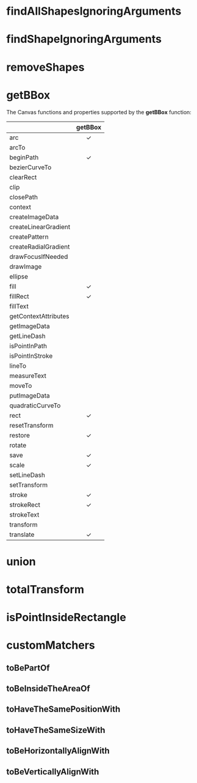 
# findAllShapesIgnoringArguments
# findShapeIgnoringArguments
# removeShapes
# getBBox

The Canvas functions and properties supported by the **getBBox** function:

| |getBBox|
|:--|:-:|
|arc|✓|
|arcTo| |
|beginPath|✓|
|bezierCurveTo| |
|clearRect| |
|clip| |
|closePath| |
|context| |
|createImageData| |
|createLinearGradient| |
|createPattern| |
|createRadialGradient| |
|drawFocusIfNeeded| |
|drawImage| |
|ellipse| |
|fill|✓|
|fillRect|✓|
|fillText| |
|getContextAttributes| |
|getImageData| |
|getLineDash| |
|isPointInPath| |
|isPointInStroke| |
|lineTo| |
|measureText| |
|moveTo| |
|putImageData| |
|quadraticCurveTo| |
|rect|✓|
|resetTransform| |
|restore|✓|
|rotate| |
|save|✓|
|scale|✓|
|setLineDash| |
|setTransform| |
|stroke|✓|
|strokeRect|✓|
|strokeText| |
|transform| |
|translate|✓|


# union
# totalTransform
# isPointInsideRectangle
# customMatchers

## toBePartOf
## toBeInsideTheAreaOf
## toHaveTheSamePositionWith
## toHaveTheSameSizeWith
## toBeHorizontallyAlignWith
## toBeVerticallyAlignWith
